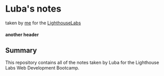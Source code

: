 # Luba's notes
taken by [me](https://github.com/LiubovKleimenova) for the [LighthouseLabs](https://www.lighthouselabs.ca)
#### another header

## Summary 

This repository contains all of the notes taken by Luba for the Lighthouse Labs Web Development Bootcamp.